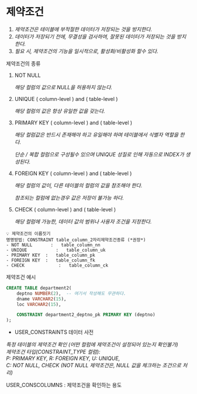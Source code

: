 
# 제약조건

1. *제약조건은 테이블에 부적절한 데이터가 저장되는 것을 방지한다.*
2. *데이터가 저장되기 전에, 무결성을 검사하여, 잘못된 데이터가 저장되는 것을 방지한다.*
3. *필요 시, 제약조건의 기능을 일시적으로, 활성화/비활성화 할수 있다.*

제약조건의 종류

1. NOT NULL
    
    *해당 컬럼의 값으로 NULL을 허용하지 않는다.*
    
2. UNIQUE ( column-level ) and ( table-level )
    
    *해당 컬럼의 값은 항상 유일한 값을 갖는다.*
    
3. PRIMARY KEY ( column-level ) and ( table-level )
    
    *해당 컬럼값은 반드시 존재해야 하고 유일해야 하며 테이블에서 식별자 역할을 한다.*
    
    *단순 / 복합 컬럼으로 구성될수 있으며 UNIQUE 성질로 인해 자동으로 INDEX가 생성된다.*
    
4. FOREIGN KEY ( column-level ) and ( table-level )
    
    *해당 컬럼의 값이, 다른 테이블의 컬럼의 값을 참조해야 한다.*
    
    *참조되는 컬럼에 없는경우 값은 저장이 불가능 하다.*
    
5. CHECK ( column-level ) and ( table-level )
    
    *해당 컬럼에 가능한, 데이터 값의 범위나 사용자 조건을 지정한다.*
    

```
💡 제약조건의 이름짓기
명명방법: CONSTRAINT table_column_2자리제약조건종류 (*권장*)
- NOT NULL       :   table_column_nn
- UNIQUE           :   table_column_uk
- PRIMARY KEY  :   table_column_pk
- FOREIGN KEY  :   table_column_fk
- CHECK             :   table_column_ck
```  

제약조건 예시

```sql
CREATE TABLE department2(
    deptno NUMBER(2),  -- 여기서 작성해도 무관하다.
    dname VARCHAR2(15),
    loc VARCHAR2(15),

    CONSTRAINT department2_deptno_pk PRIMARY KEY (deptno)
);
```

-  USER_CONSTRAINTS 데이터 사전  

*특정 테이블의 제약조건 확인 (어떤 컬럼에 제약조건이 설정되어 있는지 확인불가)  
제약조건 타입(CONSTRAINT_TYPE 컬럼):  
P: PRIMARY KEY, R: FOREIGN KEY, U: UNIQUE,  
C: NOT NULL, CHECK (NOT NULL 제약조건은, NULL 값을 체크하는 조건으로 처리)*
  
USER_CONSCOLUMNS : 제약조건을 확인하는 용도  
